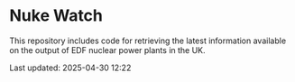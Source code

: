 # Nuke Watch

This repository includes code for retrieving the latest information available on the output of EDF nuclear power plants in the UK.

Last updated: 2025-04-30 12:22